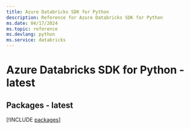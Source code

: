```yaml
---
title: Azure Databricks SDK for Python
description: Reference for Azure Databricks SDK for Python
ms.date: 04/17/2024
ms.topic: reference
ms.devlang: python
ms.service: databricks
---
```

# Azure Databricks SDK for Python - latest
## Packages - latest
[!INCLUDE [packages](databricks-index.md)]